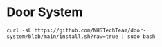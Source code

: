 # Door System


``curl -sL https://github.com/NHSTechTeam/door-system/blob/main/install.sh?raw=true | sudo bash``